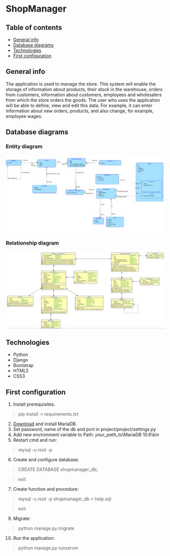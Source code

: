 # ShopManager


## Table of contents
* [General info](#general-info)
* [Database diagrams](#database-diagrams)
* [Technologies](#technologies)
* [First configuration](#first-configuration)

## General info
The application is used to manage the store. This system will enable the storage of information about products, their stock in the warehouse, orders from customers, information about customers, employees and wholesalers from which the store orders the goods. The user who uses the application will be able to define, view and edit this data. For example, it can enter information about new orders, products, and also change, for example, employee wages.

## Database diagrams

### Entity diagram
![](diagrams/entity_diagram/diagram_zwiazkow_encji.png)

### Relationship diagram
![](diagrams/relationship_diagram/schemat_relacyjny.png)

## Technologies
* Python
* Django
* Bootstrap
* HTML5
* CSS3

## First configuration
1. Install prerequisites.
> pip install -r requirements.txt
2. [Download](https://downloads.mariadb.org/) and install MariaDB.
3. Set password, name of the db and port in project/project/settings.py
4. Add new environment variable to Path: *your_path_to*\MariaDB 10.6\bin
5. Restart cmd and run:
> mysql -u root -p
6. Create and configure database.
> CREATE DATABASE shopmanager_db;

> exit 
7. Create function and procedure:
> mysql -u root -p shopmanager_db < help.sql

> exit
9. Migrate:
> python manage.py migrate
10. Run the application:
> python manage.py runserver
